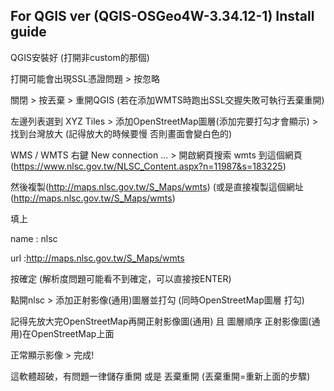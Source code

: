 ## For QGIS ver (QGIS-OSGeo4W-3.34.12-1) Install guide

QGIS安裝好 (打開非custom的那個)

打開可能會出現SSL憑證問題 > 按忽略

關閉 > 按丟棄 > 重開QGIS (若在添加WMTS時跑出SSL交握失敗可執行丟棄重開)

左邊列表選到 XYZ Tiles > 添加OpenStreetMap圖層(添加完要打勾才會顯示) > 找到台灣放大 (記得放大的時候要慢 否則畫面會變白色的)

WMS / WMTS 右鍵 New connection ... > 開啟網頁搜索 wmts 到這個網頁(https://www.nlsc.gov.tw/NLSC_Content.aspx?n=11987&s=183225)

然後複製(http://maps.nlsc.gov.tw/S_Maps/wmts) (或是直接複製這個網址(http://maps.nlsc.gov.tw/S_Maps/wmts)

填上

name : nlsc 

url :http://maps.nlsc.gov.tw/S_Maps/wmts

按確定 (解析度問題可能看不到確定，可以直接按ENTER)

點開nlsc > 添加正射影像(通用)圖層並打勾 (同時OpenStreetMap圖層 打勾)

記得先放大完OpenStreetMap再開正射影像圖(通用) 且 圖層順序 正射影像圖(通用)在OpenStreetMap上面

正常顯示影像 > 完成!

這軟體超破，有問題一律儲存重開 或是 丟棄重開 (丟棄重開=重新上面的步驟)
